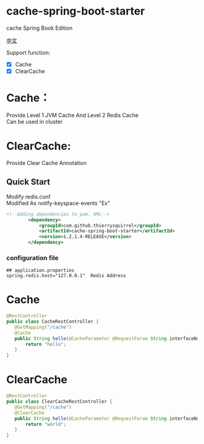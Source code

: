 # cache-spring-boot-starter

cache Spring Book Edition

[中文](./README_zh_CN.md)

Support function:
- [x] Cache  
- [X] ClearCache  

# Cache： 
 Provide Level 1 JVM Cache And Level 2 Redis Cache  
 Can be used in cluster  
 
# ClearCache:  
 Provide Clear Cache Annotation   
 
## Quick Start

  Modify redis.conf  
  Modified As notify-keyspace-events "Ex"  

```xml
<!--Adding dependencies to pom. XML-->
        <dependency>
            <groupId>com.github.thierrysquirrel</groupId>
            <artifactId>cache-spring-boot-starter</artifactId>
            <version>1.2.1.4-RELEASE</version>
        </dependency>
``` 

 ### configuration file
 
 ```properties
 ## application.properties
spring.redis.host="127.0.0.1"  Redis Address
 ```

# Cache 

 ```java
@RestController
public class CacheRestController {
    @GetMapping("/cache")
    @Cache
    public String hello(@CacheParameter @RequestParam String interfaceName,@RequestParam String versionNo,@CacheParameter @RequestParam long timeStamp) {
        return "hello";
    }
}
 ```

# ClearCache

 ```java
@RestController
public class ClearCacheRestController {
    @GetMapping("/cache")
    @ClearCache
    public String hello(@CacheParameter @RequestParam String interfaceName,@RequestParam String versionNo,@CacheParameter @RequestParam long timeStamp) {
        return "world";
    }
}
 ```
 

 
